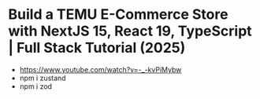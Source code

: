 # Build a TEMU E-Commerce Store with NextJS 15, React 19, TypeScript | Full Stack Tutorial (2025)
- https://www.youtube.com/watch?v=-_-kvPiMybw
- npm i zustand
- npm i zod